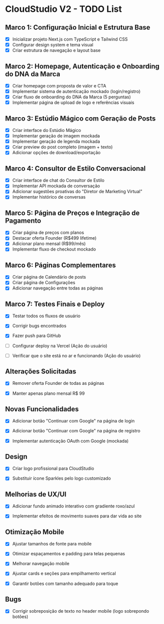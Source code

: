 # CloudStudio V2 - TODO List

## Marco 1: Configuração Inicial e Estrutura Base
- [x] Inicializar projeto Next.js com TypeScript e Tailwind CSS
- [x] Configurar design system e tema visual
- [x] Criar estrutura de navegação e layout base

## Marco 2: Homepage, Autenticação e Onboarding do DNA da Marca
- [x] Criar homepage com proposta de valor e CTA
- [x] Implementar sistema de autenticação mockado (login/registro)
- [x] Criar fluxo de onboarding do DNA da Marca (5 perguntas)
- [x] Implementar página de upload de logo e referências visuais

## Marco 3: Estúdio Mágico com Geração de Posts
- [x] Criar interface do Estúdio Mágico
- [x] Implementar geração de imagem mockada
- [x] Implementar geração de legenda mockada
- [x] Criar preview do post completo (imagem + texto)
- [x] Adicionar opções de download/exportação

## Marco 4: Consultor de Estilo Conversacional
- [x] Criar interface de chat do Consultor de Estilo
- [x] Implementar API mockada de conversação
- [x] Adicionar sugestões proativas do "Diretor de Marketing Virtual"
- [x] Implementar histórico de conversas

## Marco 5: Página de Preços e Integração de Pagamento
- [x] Criar página de preços com planos
- [x] Destacar oferta Founder (R$499 lifetime)
- [x] Adicionar plano mensal (R$99/mês)
- [x] Implementar fluxo de checkout mockado

## Marco 6: Páginas Complementares
- [x] Criar página de Calendário de posts
- [x] Criar página de Configurações
- [x] Adicionar navegação entre todas as páginas

## Marco 7: Testes Finais e Deploy
- [x] Testar todos os fluxos de usuário
- [x] Corrigir bugs encontrados
- [x] Fazer push para GitHub
- [ ] Configurar deploy na Vercel (Ação do usuário)
- [ ] Verificar que o site está no ar e funcionando (Ação do usuário)



## Alterações Solicitadas
- [x] Remover oferta Founder de todas as páginas
- [x] Manter apenas plano mensal R$ 99



## Novas Funcionalidades
- [x] Adicionar botão "Continuar com Google" na página de login
- [x] Adicionar botão "Continuar com Google" na página de registro
- [x] Implementar autenticação OAuth com Google (mockada)



## Design
- [x] Criar logo profissional para CloudStudio
- [x] Substituir ícone Sparkles pelo logo customizado



## Melhorias de UX/UI
- [x] Adicionar fundo animado interativo com gradiente roxo/azul
- [x] Implementar efeitos de movimento suaves para dar vida ao site



## Otimização Mobile
- [x] Ajustar tamanhos de fonte para mobile
- [x] Otimizar espaçamentos e padding para telas pequenas
- [x] Melhorar navegação mobile
- [x] Ajustar cards e seções para empilhamento vertical
- [x] Garantir botões com tamanho adequado para toque



## Bugs
- [x] Corrigir sobreposição de texto no header mobile (logo sobrepondo botões)

